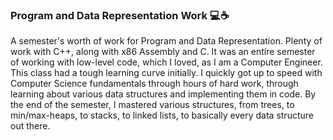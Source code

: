 ### Program and Data Representation Work 💻☕️

A semester's worth of work for Program and Data Representation. Plenty of work with C++, along with x86 Assembly and C.
It was an entire semester of working with low-level code, which I loved, as I am a Computer Engineer.
This class had a tough learning curve initially. I quickly got up to speed with Computer Science fundamentals through hours of hard work, through learning about various data structures and implementing them in code. By the end of the semester, I mastered various structures, from trees, to min/max-heaps, to stacks, to linked lists, to basically every data structure out there. 
